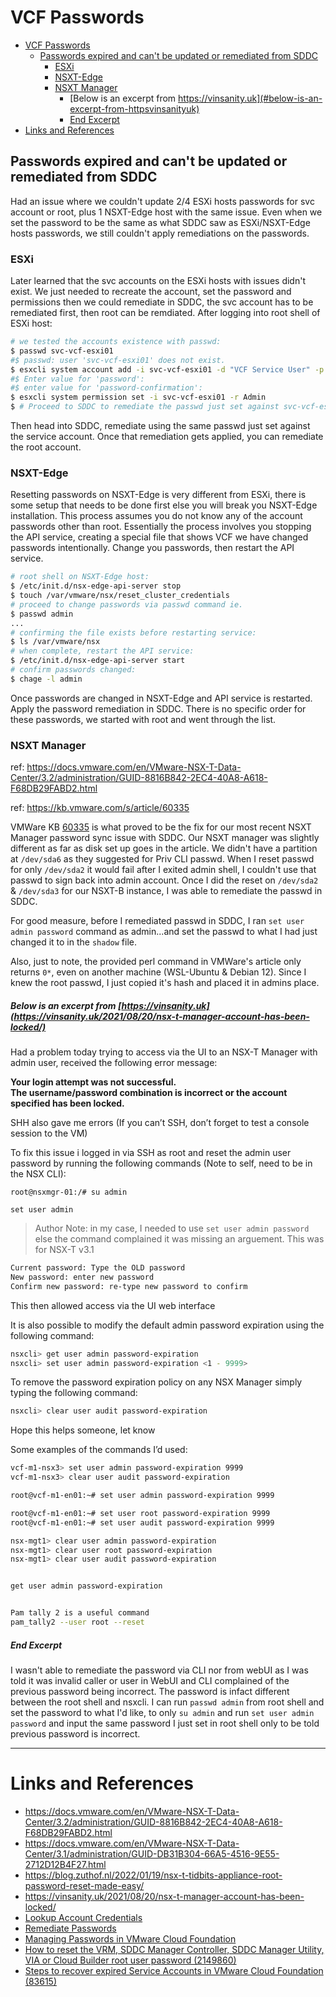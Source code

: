 # VCF Passwords

- [VCF Passwords](#vcf-passwords)
  - [Passwords expired and can't be updated or remediated from SDDC](#passwords-expired-and-cant-be-updated-or-remediated-from-sddc)
    - [ESXi](#esxi)
    - [NSXT-Edge](#nsxt-edge)
    - [NSXT Manager](#nsxt-manager)
        - [Below is an excerpt from https://vinsanity.uk](#below-is-an-excerpt-from-httpsvinsanityuk)
        - [End Excerpt](#end-excerpt)
- [Links and References](#links-and-references)


## Passwords expired and can't be updated or remediated from SDDC

Had an issue where we couldn't update 2/4 ESXi hosts passwords for svc account or root, plus 1 NSXT-Edge host with the same issue. Even when we set the password to be the same as what SDDC saw as ESXi/NSXT-Edge hosts passwords, we still couldn't apply remediations on the passwords. 

### ESXi

Later learned that the svc accounts on the ESXi hosts with issues didn't exist. We just needed to recreate the account, set the password and permissions then we could remediate in SDDC, the svc account has to be remediated first, then root can be remdiated. After logging into root shell of ESXi host: 

```bash
# we tested the accounts existence with passwd: 
$ passwd svc-vcf-esxi01
#$ passwd: user 'svc-vcf-esxi01' does not exist.
$ esxcli system account add -i svc-vcf-esxi01 -d "VCF Service User" -p -c
#$ Enter value for 'password':
#$ enter value for 'password-confirmation':
$ esxcli system permission set -i svc-vcf-esxi01 -r Admin
$ # Proceed to SDDC to remediate the passwd just set against svc-vcf-esxi01
```

Then head into SDDC, remediate using the same passwd just set against the service account. Once that remediation gets applied, you can remediate the root account. 

### NSXT-Edge

Resetting passwords on NSXT-Edge is very different from ESXi, there is some setup that needs to be done first else you will break you NSXT-Edge installation. This process assumes you do not know any of the account passwords other than root. Essentially the process involves you stopping the API service, creating a special file that shows VCF we have changed passwords intentionally. Change you passwords, then restart the API service. 

```bash
# root shell on NSXT-Edge host: 
$ /etc/init.d/nsx-edge-api-server stop
$ touch /var/vmware/nsx/reset_cluster_credentials
# proceed to change passwords via passwd command ie. 
$ passwd admin
...
# confirming the file exists before restarting service: 
$ ls /var/vmware/nsx
# when complete, restart the API service: 
$ /etc/init.d/nsx-edge-api-server start
# confirm passwords changed: 
$ chage -l admin

```

Once passwords are changed in NSXT-Edge and API service is restarted. Apply the password remediation in SDDC. There is no specific order for these passwords, we started with root and went through the list. 

### NSXT Manager

ref: https://docs.vmware.com/en/VMware-NSX-T-Data-Center/3.2/administration/GUID-8816B842-2EC4-40A8-A618-F68DB29FABD2.html

ref: https://kb.vmware.com/s/article/60335

VMWare KB [60335](https://kb.vmware.com/s/article/60335) is what proved to be the fix for our most recent NSXT Manager password sync issue with SDDC. Our NSXT manager was slightly different as far as disk set up goes in the article. We didn't have a partition at `/dev/sda6` as they suggested for Priv CLI passwd. When I reset passwd for only `/dev/sda2` it would fail after I exited admin shell, I couldn't use that passwd to sign back into admin account. Once I did the reset on `/dev/sda2` & `/dev/sda3` for our NSXT-B instance, I was able to remediate the passwd in SDDC. 

For good measure, before I remediated passwd in SDDC, I ran `set user admin password` command as admin...and set the passwd to what I had just changed it to in the `shadow` file. 

Also, just to note, the provided perl command in VMWare's article only returns `0*`, even on another machine (WSL-Ubuntu & Debian 12). Since I knew the root passwd, I just copied it's hash and placed it in admins place. 

##### Below is an excerpt from [https://vinsanity.uk](https://vinsanity.uk/2021/08/20/nsx-t-manager-account-has-been-locked/)

Had a problem today trying to access via the UI to an NSX-T Manager with admin user, received the following error message:

**Your login attempt was not successful.  
The username/password combination is incorrect or the account specified has been locked.**

SHH also gave me errors (If you can’t SSH, don’t forget to test a console session to the VM)

To fix this issue i logged in via SSH as root and reset the admin user password by running the following commands (Note to self, need to be in the NSX CLI):

`root@nsxmgr-01:/# su admin`

`set user admin`

> Author Note: in my case, I needed to use `set user admin password` else the command complained it was missing an arguement. This was for NSX-T v3.1 

```bash
Current password: Type the OLD password
New password: enter new password
Confirm new password: re-type new password to confirm
```

This then allowed access via the UI web interface

It is also possible to modify the default admin password expiration using the following command:

```bash
nsxcli> get user admin password-expiration 
nsxcli> set user admin password-expiration <1 - 9999>
```

To remove the password expiration policy on any NSX Manager simply typing the following command:

```bash
nsxcli> clear user audit password-expiration
```

Hope this helps someone, let know

Some examples of the commands I’d used:
```bash
vcf-m1-nsx3> set user admin password-expiration 9999
vcf-m1-nsx3> clear user audit password-expiration

root@vcf-m1-en01:~# set user admin password-expiration 9999

root@vcf-m1-en01:~# set user root password-expiration 9999
root@vcf-m1-en01:~# set user audit password-expiration 9999

nsx-mgt1> clear user admin password-expiration
nsx-mgt1> clear user root password-expiration
nsx-mgt1> clear user audit password-expiration


get user admin password-expiration 


Pam tally 2 is a useful command
pam_tally2 --user root --reset
```

##### End Excerpt

I wasn't able to remediate the password via CLI nor from webUI as I was told it was invalid caller or user in WebUI and CLI complained of the previous password being incorrect. The password is infact different between the root shell and nsxcli. I can run `passwd admin` from root shell and set the password to what I'd like, to only `su admin` and run `set user admin password` and input the same password I just set in root shell only to be told previous password is incorrect.  




---
# Links and References
- https://docs.vmware.com/en/VMware-NSX-T-Data-Center/3.2/administration/GUID-8816B842-2EC4-40A8-A618-F68DB29FABD2.html
- https://docs.vmware.com/en/VMware-NSX-T-Data-Center/3.1/administration/GUID-DB31B304-66A5-4516-9E55-2712D12B4F27.html
- https://blog.zuthof.nl/2022/01/19/nsx-t-tidbits-appliance-root-password-reset-made-easy/
- https://vinsanity.uk/2021/08/20/nsx-t-manager-account-has-been-locked/
- [Lookup Account Credentials](https://docs.vmware.com/en/VMware-Cloud-Foundation/4.5/vcf-admin/GUID-24B42A36-1F37-4407-957D-F1A1C869411D.html)
- [Remediate Passwords](https://docs.vmware.com/en/VMware-Cloud-Foundation/4.3/com.vmware.vcf.vxrail.doc/GUID-92E16E2F-9053-4BBA-9BF9-7B5065C680CF.html)
- [Managing Passwords in VMware Cloud Foundation](https://docs.vmware.com/en/VMware-Cloud-Foundation/5.0/vcf-admin/GUID-1D25D0B6-E054-4F49-998C-6D386C800061.html)
- [How to reset the VRM, SDDC Manager Controller, SDDC Manager Utility, VIA or Cloud Builder root user password (2149860)](https://kb.vmware.com/s/article/2149860)
- [Steps to recover expired Service Accounts in VMware Cloud Foundation (83615)](https://kb.vmware.com/s/article/83615)